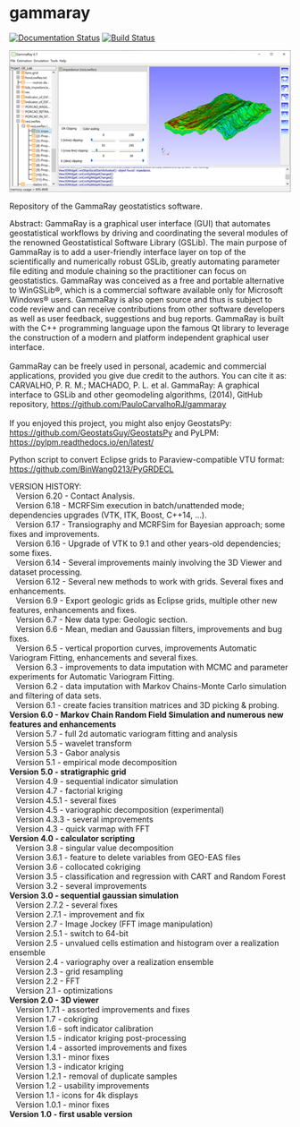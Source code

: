 ﻿# gammaray
[![Documentation Status](https://readthedocs.org/projects/gammaray/badge/?version=latest)](https://gammaray.readthedocs.io/en/latest/?badge=latest)
[![Build Status](https://travis-ci.com/PauloCarvalhoRJ/gammaray.svg?branch=master)](https://travis-ci.com/PauloCarvalhoRJ/gammaray)
                 
<center><img src="https://github.com/PauloCarvalhoRJ/gammaray/blob/master/frontpage.png"/></center>

Repository of the GammaRay geostatistics software.

Abstract:
GammaRay is a graphical user interface (GUI) that automates geostatistical workflows by driving and coordinating the several modules of the renowned Geostatistical Software Library (GSLib).  The main purpose of GammaRay is to add a user-friendly interface layer on top of the scientifically and numerically robust GSLib, greatly automating parameter file editing and module chaining so the practitioner can focus on geostatistics.  GammaRay was conceived as a free and portable alternative to WinGSLib®, which is a commercial software available only for Microsoft Windows® users.  GammaRay is also open source and thus is subject to code review and can receive contributions from other software developers as well as user feedback, suggestions and bug reports.  GammaRay is built with the C++ programming language upon the famous Qt library to leverage the construction of a modern and platform independent graphical user interface.<br><br>
GammaRay can be freely used in personal, academic and commercial applications, provided you give due credit to the authors.  You can cite it as:<br>
    CARVALHO, P. R. M.; MACHADO, P. L. et al. GammaRay: A graphical interface to GSLib and other geomodeling algorithms, (2014), GitHub repository, https://github.com/PauloCarvalhoRJ/gammaray<br><br>
If you enjoyed this project, you might also enjoy GeostatsPy: https://github.com/GeostatsGuy/GeostatsPy and PyLPM: https://pylpm.readthedocs.io/en/latest/<br>

Python script to convert Eclipse grids to Paraview-compatible VTU format: https://github.com/BinWang0213/PyGRDECL

VERSION HISTORY:<br>
&nbsp;&nbsp;&nbsp;Version 6.20  - Contact Analysis.<br>
&nbsp;&nbsp;&nbsp;Version 6.18  - MCRFSim execution in batch/unattended mode; dependencies upgrades (VTK, ITK, Boost, C++14, ...).<br>
&nbsp;&nbsp;&nbsp;Version 6.17  - Transiography and MCRFSim for Bayesian approach; some fixes and improvements.<br>
&nbsp;&nbsp;&nbsp;Version 6.16  - Upgrade of VTK to 9.1 and other years-old dependencies; some fixes.<br>
&nbsp;&nbsp;&nbsp;Version 6.14  - Several improvements mainly involving the 3D Viewer and dataset processing.<br>
&nbsp;&nbsp;&nbsp;Version 6.12  - Several new methods to work with grids. Several fixes and enhancements.<br>
&nbsp;&nbsp;&nbsp;Version 6.9   - Export geologic grids as Eclipse grids, multiple other new features, enhancements and fixes.<br>
&nbsp;&nbsp;&nbsp;Version 6.7   - New data type: Geologic section.<br>
&nbsp;&nbsp;&nbsp;Version 6.6   - Mean, median and Gaussian filters, improvements and bug fixes.<br>
&nbsp;&nbsp;&nbsp;Version 6.5   - vertical proportion curves, improvements Automatic Variogram Fitting, enhancements and several fixes.<br>
&nbsp;&nbsp;&nbsp;Version 6.3   - improvements to data imputation with MCMC and parameter experiments for Automatic Variogram Fitting.<br>
&nbsp;&nbsp;&nbsp;Version 6.2   - data imputation with Markov Chains-Monte Carlo simulation and filtering of data sets.<br>
&nbsp;&nbsp;&nbsp;Version 6.1   - create facies transition matrices and 3D picking & probing.<br>
<strong>Version 6.0   - Markov Chain Random Field Simulation and numerous new features and enhancements<br></strong>
&nbsp;&nbsp;&nbsp;Version 5.7   - full 2d automatic variogram fitting and analysis<br>
&nbsp;&nbsp;&nbsp;Version 5.5   - wavelet transform<br>
&nbsp;&nbsp;&nbsp;Version 5.3   - Gabor analysis<br>
&nbsp;&nbsp;&nbsp;Version 5.1   - empirical mode decomposition<br>
<strong>Version 5.0   - stratigraphic grid<br></strong>
&nbsp;&nbsp;&nbsp;Version 4.9   - sequential indicator simulation<br>
&nbsp;&nbsp;&nbsp;Version 4.7   - factorial kriging<br>
&nbsp;&nbsp;&nbsp;Version 4.5.1 - several fixes<br>
&nbsp;&nbsp;&nbsp;Version 4.5   - variographic decomposition (experimental)<br>
&nbsp;&nbsp;&nbsp;Version 4.3.3 - several improvements<br>
&nbsp;&nbsp;&nbsp;Version 4.3   - quick varmap with FFT<br>
<strong>Version 4.0   - calculator scripting<br></strong>
&nbsp;&nbsp;&nbsp;Version 3.8   - singular value decomposition<br>
&nbsp;&nbsp;&nbsp;Version 3.6.1 - feature to delete variables from GEO-EAS files<br>
&nbsp;&nbsp;&nbsp;Version 3.6   - collocated cokriging<br>
&nbsp;&nbsp;&nbsp;Version 3.5   - classification and regression with CART and Random Forest<br>
&nbsp;&nbsp;&nbsp;Version 3.2   - several improvements<br>
<strong>Version 3.0   - sequential gaussian simulation<br></strong>
&nbsp;&nbsp;&nbsp;Version 2.7.2 - several fixes<br>
&nbsp;&nbsp;&nbsp;Version 2.7.1 - improvement and fix<br>
&nbsp;&nbsp;&nbsp;Version 2.7   - Image Jockey (FFT image manipulation)<br>
&nbsp;&nbsp;&nbsp;Version 2.5.1 - switch to 64-bit<br>
&nbsp;&nbsp;&nbsp;Version 2.5   - unvalued cells estimation and histogram over a realization ensemble<br>
&nbsp;&nbsp;&nbsp;Version 2.4   - variography over a realization ensemble<br>
&nbsp;&nbsp;&nbsp;Version 2.3   - grid resampling<br>
&nbsp;&nbsp;&nbsp;Version 2.2   - FFT<br>
&nbsp;&nbsp;&nbsp;Version 2.1   - optimizations<br>
<strong>Version 2.0   - 3D viewer<br></strong>
&nbsp;&nbsp;&nbsp;Version 1.7.1 - assorted improvements and fixes<br>
&nbsp;&nbsp;&nbsp;Version 1.7   - cokriging<br>
&nbsp;&nbsp;&nbsp;Version 1.6   - soft indicator calibration<br>
&nbsp;&nbsp;&nbsp;Version 1.5   - indicator kriging post-processing<br>
&nbsp;&nbsp;&nbsp;Version 1.4   - assorted improvements and fixes<br>
&nbsp;&nbsp;&nbsp;Version 1.3.1 - minor fixes<br>
&nbsp;&nbsp;&nbsp;Version 1.3   - indicator kriging<br>
&nbsp;&nbsp;&nbsp;Version 1.2.1 - removal of duplicate samples<br>
&nbsp;&nbsp;&nbsp;Version 1.2   - usability improvements<br>
&nbsp;&nbsp;&nbsp;Version 1.1   - icons for 4k displays<br>
&nbsp;&nbsp;&nbsp;Version 1.0.1 - minor fixes<br>
<strong>Version 1.0   - first usable version<br></strong>
